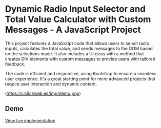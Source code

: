 # Dynamic Radio Input Selector and Total Value Calculator with Custom Messages - A JavaScript Project

This project features a JavaScript code that allows users to select radio inputs, calculates the total value, and sends messages to the DOM based on the selections made. It also includes a UI class with a method that creates DIV elements with custom messages to provide users with tailored feedback.

The code is efficient and responsive, using Bootstrap to ensure a seamless user experience. It's a great starting point for more advanced projects that require user interaction and dynamic content.

(https://clclickweb.es/img/demo.png)


## Demo
[View live implementation](https://clclickweb.es/)

